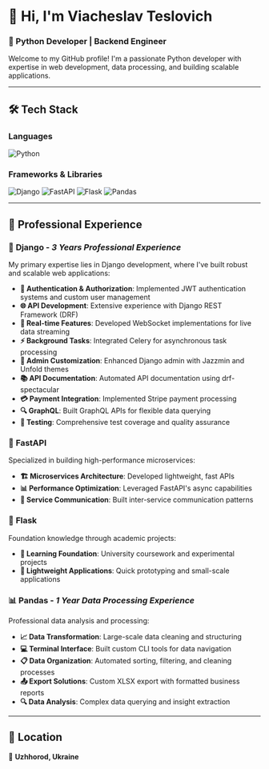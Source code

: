 # 👋 Hi, I'm Viacheslav Teslovich

### 🐍 Python Developer | Backend Engineer

Welcome to my GitHub profile! I'm a passionate Python developer with expertise in web development, data processing, and building scalable applications.

---

## 🛠️ Tech Stack

### **Languages**
![Python](https://img.shields.io/badge/Python-3776AB?style=for-the-badge&logo=python&logoColor=white)

### **Frameworks & Libraries**
![Django](https://img.shields.io/badge/Django-092E20?style=for-the-badge&logo=django&logoColor=white)
![FastAPI](https://img.shields.io/badge/FastAPI-005571?style=for-the-badge&logo=fastapi)
![Flask](https://img.shields.io/badge/Flask-000000?style=for-the-badge&logo=flask&logoColor=white)
![Pandas](https://img.shields.io/badge/Pandas-150458?style=for-the-badge&logo=pandas&logoColor=white)

---

## 💼 Professional Experience

### 🎯 **Django** - *3 Years Professional Experience*
My primary expertise lies in Django development, where I've built robust and scalable web applications:

- **🔐 Authentication & Authorization**: Implemented JWT authentication systems and custom user management
- **🌐 API Development**: Extensive experience with Django REST Framework (DRF)
- **📡 Real-time Features**: Developed WebSocket implementations for live data streaming
- **⚡ Background Tasks**: Integrated Celery for asynchronous task processing
- **🎨 Admin Customization**: Enhanced Django admin with Jazzmin and Unfold themes
- **📚 API Documentation**: Automated API documentation using drf-spectacular
- **💳 Payment Integration**: Implemented Stripe payment processing
- **🔍 GraphQL**: Built GraphQL APIs for flexible data querying
- **🧪 Testing**: Comprehensive test coverage and quality assurance

### 🚀 **FastAPI**
Specialized in building high-performance microservices:
- **🏗️ Microservices Architecture**: Developed lightweight, fast APIs
- **📊 Performance Optimization**: Leveraged FastAPI's async capabilities
- **🔄 Service Communication**: Built inter-service communication patterns

### 🧪 **Flask**
Foundation knowledge through academic projects:
- **📖 Learning Foundation**: University coursework and experimental projects
- **🔧 Lightweight Applications**: Quick prototyping and small-scale applications

### 📊 **Pandas** - *1 Year Data Processing Experience*
Professional data analysis and processing:
- **📈 Data Transformation**: Large-scale data cleaning and structuring
- **💻 Terminal Interface**: Built custom CLI tools for data navigation
- **📋 Data Organization**: Automated sorting, filtering, and cleaning processes
- **📤 Export Solutions**: Custom XLSX export with formatted business reports
- **🔍 Data Analysis**: Complex data querying and insight extraction

---

## 📍 Location
📍 **Uzhhorod, Ukraine**
